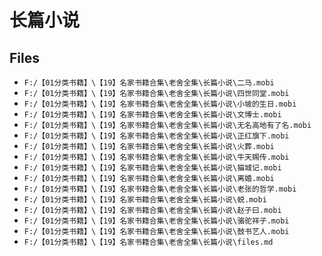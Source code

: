 # 长篇小说

## Files

- `F:/【01分类书籍】\【19】名家书籍合集\老舍全集\长篇小说\二马.mobi`
- `F:/【01分类书籍】\【19】名家书籍合集\老舍全集\长篇小说\四世同堂.mobi`
- `F:/【01分类书籍】\【19】名家书籍合集\老舍全集\长篇小说\小坡的生日.mobi`
- `F:/【01分类书籍】\【19】名家书籍合集\老舍全集\长篇小说\文博士.mobi`
- `F:/【01分类书籍】\【19】名家书籍合集\老舍全集\长篇小说\无名高地有了名.mobi`
- `F:/【01分类书籍】\【19】名家书籍合集\老舍全集\长篇小说\正红旗下.mobi`
- `F:/【01分类书籍】\【19】名家书籍合集\老舍全集\长篇小说\火葬.mobi`
- `F:/【01分类书籍】\【19】名家书籍合集\老舍全集\长篇小说\牛天赐传.mobi`
- `F:/【01分类书籍】\【19】名家书籍合集\老舍全集\长篇小说\猫城记.mobi`
- `F:/【01分类书籍】\【19】名家书籍合集\老舍全集\长篇小说\离婚.mobi`
- `F:/【01分类书籍】\【19】名家书籍合集\老舍全集\长篇小说\老张的哲学.mobi`
- `F:/【01分类书籍】\【19】名家书籍合集\老舍全集\长篇小说\蜕.mobi`
- `F:/【01分类书籍】\【19】名家书籍合集\老舍全集\长篇小说\赵子曰.mobi`
- `F:/【01分类书籍】\【19】名家书籍合集\老舍全集\长篇小说\骆驼祥子.mobi`
- `F:/【01分类书籍】\【19】名家书籍合集\老舍全集\长篇小说\鼓书艺人.mobi`
- `F:/【01分类书籍】\【19】名家书籍合集\老舍全集\长篇小说\files.md`
